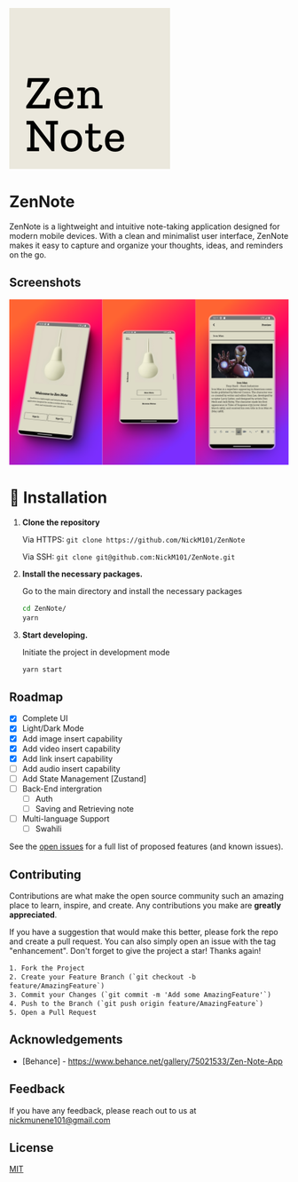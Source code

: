 
![Logo](https://github.com/NickM101/ZenNote/blob/main/src/assets/images/zen_note_logo.png?raw=true)

# ZenNote

ZenNote is a lightweight and intuitive note-taking application designed for modern mobile devices. With a clean and minimalist user interface, ZenNote makes it easy to capture and organize your thoughts, ideas, and reminders on the go.


## Screenshots

![App Screenshot](/src/assets/screenshots.png)

# :construction_worker: Installation

1. **Clone the repository**

   Via HTTPS: `git clone https://github.com/NickM101/ZenNote`

   Via SSH: `git clone git@github.com:NickM101/ZenNote.git`

2. **Install the necessary packages.**

   Go to the main directory and install the necessary packages

   ```sh
   cd ZenNote/
   yarn
   ```

3. **Start developing.**

   Initiate the project in development mode

   ```sh
   yarn start
   ```

## Roadmap

- [x]  Complete UI
- [x]  Light/Dark Mode
- [x]  Add image insert capability
- [x]  Add video insert capability
- [x]  Add link insert capability
- [ ]  Add audio insert capability
- [ ]  Add State Management [Zustand]
- [ ]  Back-End intergration
    - [ ]  Auth
    - [ ]  Saving and Retrieving note
- [ ]  Multi-language Support
    - [ ]  Swahili

See the [open issues](https://github.com/NickM101/ZenNote/issues) for a full list of proposed features (and known issues).


## Contributing

Contributions are what make the open source community such an amazing place to learn, inspire, and create. Any contributions you make are **greatly appreciated**.

If you have a suggestion that would make this better, please fork the repo and create a pull request. You can also simply open an issue with the tag "enhancement".
Don't forget to give the project a star! Thanks again!

    1. Fork the Project
    2. Create your Feature Branch (`git checkout -b feature/AmazingFeature`)
    3. Commit your Changes (`git commit -m 'Add some AmazingFeature'`)
    4. Push to the Branch (`git push origin feature/AmazingFeature`)
    5. Open a Pull Request


## Acknowledgements

 - [Behance] - https://www.behance.net/gallery/75021533/Zen-Note-App


## Feedback

If you have any feedback, please reach out to us at nickmunene101@gmail.com


## License

[MIT](https://choosealicense.com/licenses/mit/)

